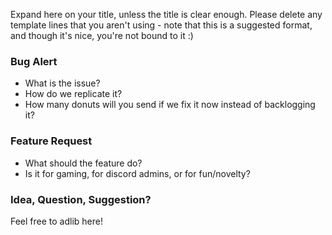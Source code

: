 Expand here on your title, unless the title is clear enough. Please delete any template lines that you aren't using - note that this is a suggested format, and though it's nice, you're not bound to it :)

### Bug Alert
- What is the issue?
- How do we replicate it?
- How many donuts will you send if we fix it now instead of backlogging it?

### Feature Request
- What should the feature do?
- Is it for gaming, for discord admins, or for fun/novelty?

### Idea, Question, Suggestion?
Feel free to adlib here!
